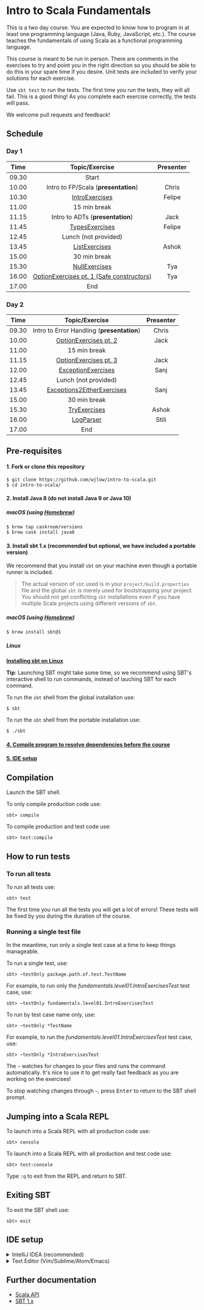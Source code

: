 # Intro to Scala Fundamentals

This is a two day course. You are expected to know how to program in at least one programming language (Java, Ruby, JavaScript, etc.). The course teaches the fundamentals of using Scala as a functional programming language.

This course is meant to be run in person. There are comments in the exercises to try and point you in the right direction so you should be able to do this in your spare time if you desire. Unit tests are included to verify your solutions for each exercise.

Use `sbt test` to run the tests. The first time you run the tests, they will all fail. This is a good thing! As you complete each exercise correctly, the tests will pass.

We welcome pull requests and feedback!

## Schedule

### Day 1

| Time | Topic/Exercise | Presenter |
| :---: | :---: | :---: |
| 09.30 | Start | |
| 10.00 | Intro to FP/Scala (__presentation__) | Chris |
| 10.30 | [IntroExercises](src/main/scala/fundamentals/level01/IntroExercises.scala) | Felipe |
| 11.00 | 15 min break | |
| 11.15 | Intro to ADTs (__presentation__) | Jack |
| 11.45 | [TypesExercises](src/main/scala/fundamentals/level02/TypesExercises.scala) | Felipe |
| 12.45 | Lunch (not provided) | |
| 13.45 | [ListExercises](src/main/scala/fundamentals/level02/ListExercises.scala) | Ashok |
| 15.00 | 30 min break | |
| 15.30 | [NullExercises](src/main/scala/fundamentals/level03/NullExercises.scala) | Tya |
| 16.00 | [OptionExercises pt. 1 (Safe constructors)](src/main/scala/fundamentals/level03/OptionExercises1.scala) | Tya |
| 17.00 | End | |

### Day 2

| Time | Topic/Exercise | Presenter |
| :---: | :---: | :---: |
| 09.30 | Intro to Error Handling (__presentation__) | Chris |
| 10.00 | [OptionExercises pt. 2](src/main/scala/fundamentals/level03/OptionExercises2.scala) | Jack |
| 11.00 | 15 min break | |
| 11.15 | [OptionExercises pt. 3](src/main/scala/fundamentals/level03/OptionExercises3.scala) | Jack |
| 12.00 | [ExceptionExercises](src/main/scala/fundamentals/level03/ExceptionExercises.scala) | Sanj |
| 12.45 | Lunch (not provided) | |
| 13.45 | [Exceptions2EitherExercises](src/main/scala/fundamentals/level03/Exceptions2EitherExercises.scala) | Sanj |
| 15.00 | 30 min break | | 
| 15.30 | [TryExercises](src/main/scala/fundamentals/level03/TryExercises.scala) | Ashok |
| 16.00 | [LogParser](src/main/scala/fundamentals/level04/LogParser.scala) | Stili |
| 17.00 | End | |

## Pre-requisites

#### 1. Fork or clone this repository

```
$ git clone https://github.com/wjlow/intro-to-scala.git
$ cd intro-to-scala/
```

#### 2. Install Java 8 (do not install Java 9 or Java 10)

##### macOS (using [Homebrew](https://brew.sh))

```
$ brew tap caskroom/versions
$ brew cask install java8
```

#### 3. Install sbt 1.x (recommended but optional, we have included a portable version)

We recommend that you install `sbt` on your machine even though a portable runner is included.

> The actual version of `sbt` used is in your `project/build.properties` file and the global `sbt` is merely used for bootstrapping your project. You should not get conflicting `sbt` installations even if you have multiple Scala projects using different versions of `sbt`.

##### macOS (using [Homebrew](https://brew.sh))

```
$ brew install sbt@1
```

##### Linux
**[Installing sbt on Linux](https://www.scala-sbt.org/1.0/docs/Installing-sbt-on-Linux.html)**

__Tip__: Launching SBT might take some time, so we recommend using SBT's interactive shell to run commands, instead of lauching SBT for each command.

To run the `sbt` shell from the global installation use:

```
$ sbt
```

To run the `sbt` shell from the portable installation use:

```
$ ./sbt
```

#### [4. Compile program to resolve dependencies before the course](#compilation)

#### [5. IDE setup](#ide-setup)

## Compilation

Launch the SBT shell.

To only compile production code use:

```
sbt> compile
```

To compile production and test code use:

```
sbt> test:compile
```

## How to run tests

### To run all tests

To run all tests use:

```
sbt> test
```

The first time you run all the tests you will get a lot of errors! These tests will be fixed by you during the duration of the course.

### Running a single test file

In the meantime, run only a single test case at a time to keep things manageable.

To run a single test, use:

```
sbt> ~testOnly package.path.of.test.TestName
```

For example, to run only the _fundamentals.level01.IntroExercisesTest_ test case, use:

```
sbt> ~testOnly fundamentals.level01.IntroExercisesTest
```

To run by test case name only, use:

```
sbt> ~testOnly *TestName
```

For example, to run the _fundamentals.level01.IntroExercisesTest_ test case, use:

```
sbt> ~testOnly *IntroExercisesTest
```

The `~` watches for changes to your files and runs the command automatically. It's nice to use it to get really fast feedback as you are working on the exercises! 

To stop watching changes through `~`, press <kbd>Enter</kbd> to return to the SBT shell prompt.

## Jumping into a Scala REPL

To launch into a Scala REPL with all production code use:

```
sbt> console
```

To launch into a Scala REPL with all production and test code use:

```
sbt> test:console
```

Type `:q` to exit from the REPL and return to SBT.

## Exiting SBT

To exit the SBT shell use:

```
sbt> exit
```

## IDE setup

<details><summary>IntelliJ IDEA (recommended)</summary>

![intellij](intellij.png)

<p>

1. [Download IntelliJ (free Community edition is fine)](https://www.jetbrains.com/idea/download/#section=mac)

2. Install and open IntelliJ

3. If running IntelliJ for the very first time, it might ask you what plugin you want to install. Select _Scala_, otherwise install manually: _Configure -> Plugins -> Browse Repositories -> Scala_

4. Restart IntelliJ to activate the plugin

5. Open IntelliJ and open this project: _Open -> Select directory where project is in_

6. IntelliJ will detect this as an SBT project. Select `Import SBT Project` when prompted

7. In the pop-up, choose _SDK -> JDK -> Java 1.8_ (this step might be confusing, feel free to reach out)

8. Wait for IntelliJ to refresh the project and download dependencies (this might take a while)

9. Compile project with <kbd>Cmd</kbd> + <kbd>F9</kbd>. If you get no errors, IntelliJ setup is all done!

Tips:

* You can run individual tests by right-clicking and then selecting _Run ...ExercisesTest_ ([or just use SBT](#how-to-run-tests))

* Use <kbd>Cmd</kbd> + <kbd>P</kbd> inside the argument of a function to see what type the argument needs to be.

* Use <kbd>Ctrl</kbd> + <kbd>Shift</kbd> + <kbd>P</kbd> to find out the type of a highlighted expression.

</p></details>

<details><summary>Text Editor (Vim/Sublime/Atom/Emacs)</summary>

![text editor](sublime.png)

<p>

1. Open the current directory in an editor of your choice.

2. Open the SBT shell in a terminal window.

3. Compiling - [See SBT instructions on how to compile code](#compilation).

4. Running Tests - [See SBT instructions on how to run tests](#how-to-run-tests).

5. Looking up Scala API - You can also search through the [Scala APIs](https://www.scala-lang.org/api/current/) to find any necessary methods or use a documentation browser like [Dash](https://kapeli.com/dash).

6. To explore the Scala API or any of the exercises use the Scala REPL - [See SBT instructions on how to jump into the REPL](#jumping-into-a-scala-repl).

![scala api browser](scala-api.png)

</p></details>

## Further documentation

- [Scala API](https://www.scala-lang.org/api/current/)
- [SBT 1.x](https://www.scala-sbt.org/1.x/docs/index.html)
